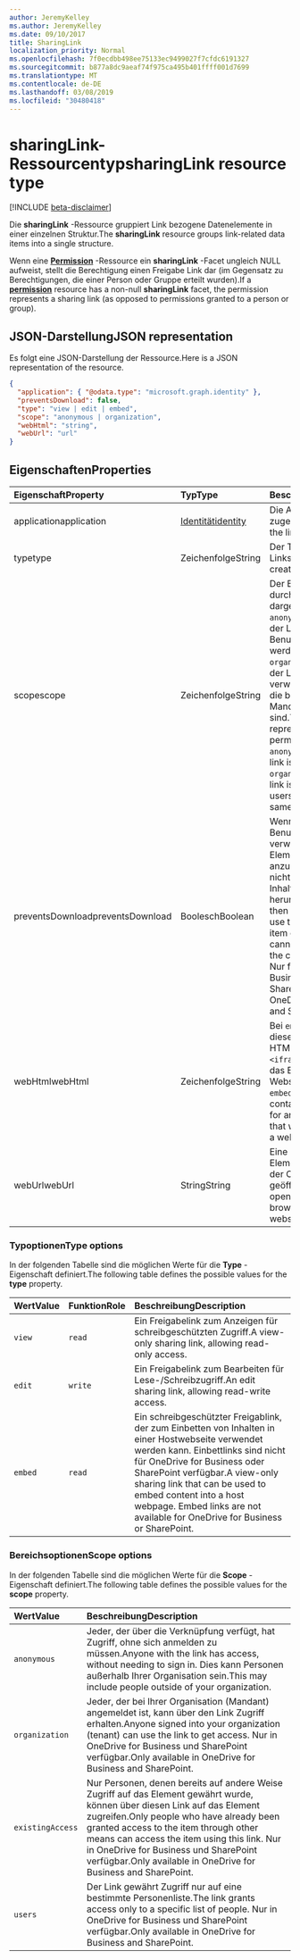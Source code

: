 ```yaml
---
author: JeremyKelley
ms.author: JeremyKelley
ms.date: 09/10/2017
title: SharingLink
localization_priority: Normal
ms.openlocfilehash: 7f0ecdbb498ee75133ec9499027f7cfdc6191327
ms.sourcegitcommit: b877a8dc9aeaf74f975ca495b401ffff001d7699
ms.translationtype: MT
ms.contentlocale: de-DE
ms.lasthandoff: 03/08/2019
ms.locfileid: "30480418"
---
```

# <a name="sharinglink-resource-type"></a><span data-ttu-id="ee86e-102">sharingLink-Ressourcentyp</span><span class="sxs-lookup"><span data-stu-id="ee86e-102">sharingLink resource type</span></span>

[!INCLUDE [beta-disclaimer](../../includes/beta-disclaimer.md)]

<span data-ttu-id="ee86e-103">Die **sharingLink** -Ressource gruppiert Link bezogene Datenelemente in einer einzelnen Struktur.</span><span class="sxs-lookup"><span data-stu-id="ee86e-103">The **sharingLink** resource groups link-related data items into a single structure.</span></span>

<span data-ttu-id="ee86e-104">Wenn eine [**Permission**](permission.md) -Ressource ein **sharingLink** -Facet ungleich NULL aufweist, stellt die Berechtigung einen Freigabe Link dar (im Gegensatz zu Berechtigungen, die einer Person oder Gruppe erteilt wurden).</span><span class="sxs-lookup"><span data-stu-id="ee86e-104">If a [**permission**](permission.md) resource has a non-null **sharingLink** facet, the permission represents a sharing link (as opposed to permissions granted to a person or group).</span></span>

## <a name="json-representation"></a><span data-ttu-id="ee86e-105">JSON-Darstellung</span><span class="sxs-lookup"><span data-stu-id="ee86e-105">JSON representation</span></span>

<span data-ttu-id="ee86e-106">Es folgt eine JSON-Darstellung der Ressource.</span><span class="sxs-lookup"><span data-stu-id="ee86e-106">Here is a JSON representation of the resource.</span></span>

<!-- {
  "blockType": "resource",
  "optionalProperties": [ "application", "scope" ],
  "@odata.type": "microsoft.graph.sharingLink"
}-->

```json
{
  "application": { "@odata.type": "microsoft.graph.identity" },
  "preventsDownload": false,
  "type": "view | edit | embed",
  "scope": "anonymous | organization",
  "webHtml": "string",
  "webUrl": "url"
}
```

## <a name="properties"></a><span data-ttu-id="ee86e-107">Eigenschaften</span><span class="sxs-lookup"><span data-stu-id="ee86e-107">Properties</span></span>

| <span data-ttu-id="ee86e-108">Eigenschaft</span><span class="sxs-lookup"><span data-stu-id="ee86e-108">Property</span></span>       | <span data-ttu-id="ee86e-109">Typ</span><span class="sxs-lookup"><span data-stu-id="ee86e-109">Type</span></span>          | <span data-ttu-id="ee86e-110">Beschreibung</span><span class="sxs-lookup"><span data-stu-id="ee86e-110">Description</span></span>
|:---------------|:--------------|:-------------------------------------
| <span data-ttu-id="ee86e-111">application</span><span class="sxs-lookup"><span data-stu-id="ee86e-111">application</span></span>    | <span data-ttu-id="ee86e-112">[Identität][]</span><span class="sxs-lookup"><span data-stu-id="ee86e-112">[identity][]</span></span>  | <span data-ttu-id="ee86e-113">Die App, der der Link zugeordnet ist.</span><span class="sxs-lookup"><span data-stu-id="ee86e-113">The app the link is associated with.</span></span>
| <span data-ttu-id="ee86e-114">type</span><span class="sxs-lookup"><span data-stu-id="ee86e-114">type</span></span>           | <span data-ttu-id="ee86e-115">Zeichenfolge</span><span class="sxs-lookup"><span data-stu-id="ee86e-115">String</span></span>        | <span data-ttu-id="ee86e-116">Der Typ des erstellten Links.</span><span class="sxs-lookup"><span data-stu-id="ee86e-116">The type of the link created.</span></span>
| <span data-ttu-id="ee86e-117">scope</span><span class="sxs-lookup"><span data-stu-id="ee86e-117">scope</span></span>          | <span data-ttu-id="ee86e-118">Zeichenfolge</span><span class="sxs-lookup"><span data-stu-id="ee86e-118">String</span></span>        | <span data-ttu-id="ee86e-p101">Der Bereich des Links, der durch diese Berechtigung dargestellt wird. Der Wert `anonymous` gibt an, dass der Link von jedem Benutzer verwendet werden kann. `organization` gibt an, dass der Link von Benutzern verwendet werden kann, die bei dem gleichen Mandanten angemeldet sind.</span><span class="sxs-lookup"><span data-stu-id="ee86e-p101">The scope of the link represented by this permission. Value `anonymous` indicates the link is usable by anyone, `organization` indicates the link is only usable for users signed into the same tenant.</span></span>
| <span data-ttu-id="ee86e-121">preventsDownload</span><span class="sxs-lookup"><span data-stu-id="ee86e-121">preventsDownload</span></span> | <span data-ttu-id="ee86e-122">Boolesch</span><span class="sxs-lookup"><span data-stu-id="ee86e-122">Boolean</span></span>       | <span data-ttu-id="ee86e-123">Wenn true, kann der Benutzer diesen Link nur verwenden, um das Element im Web anzuzeigen, und kann es nicht verwenden, um den Inhalt des Elements herunterzuladen.</span><span class="sxs-lookup"><span data-stu-id="ee86e-123">If true then the user can only use this link to view the item on the web, and cannot use it to download the contents of the item.</span></span> <span data-ttu-id="ee86e-124">Nur für OneDrive for Business und SharePoint.</span><span class="sxs-lookup"><span data-stu-id="ee86e-124">Only for OneDrive for Business and SharePoint.</span></span>
| <span data-ttu-id="ee86e-125">webHtml</span><span class="sxs-lookup"><span data-stu-id="ee86e-125">webHtml</span></span>        | <span data-ttu-id="ee86e-126">Zeichenfolge</span><span class="sxs-lookup"><span data-stu-id="ee86e-126">String</span></span>        | <span data-ttu-id="ee86e-127">Bei `embed` Links enthält diese Eigenschaft den HTML-Code für ein `<iframe>`-Element, das das Element in eine Webseite einbettet.</span><span class="sxs-lookup"><span data-stu-id="ee86e-127">For `embed` links, this property contains the HTML code for an `<iframe>` element that will embed the item in a webpage.</span></span>
| <span data-ttu-id="ee86e-128">webUrl</span><span class="sxs-lookup"><span data-stu-id="ee86e-128">webUrl</span></span>         | <span data-ttu-id="ee86e-129">String</span><span class="sxs-lookup"><span data-stu-id="ee86e-129">String</span></span>        | <span data-ttu-id="ee86e-130">Eine URL, mit der das Element im Browser auf der OneDrive-Website geöffnet wird.</span><span class="sxs-lookup"><span data-stu-id="ee86e-130">A URL that opens the item in the browser on the OneDrive website.</span></span>

[Identität]: identity.md
[Identity]: identity.md

### <a name="type-options"></a><span data-ttu-id="ee86e-132">Typoptionen</span><span class="sxs-lookup"><span data-stu-id="ee86e-132">Type options</span></span>

<span data-ttu-id="ee86e-133">In der folgenden Tabelle sind die möglichen Werte für die **Type** -Eigenschaft definiert.</span><span class="sxs-lookup"><span data-stu-id="ee86e-133">The following table defines the possible values for the **type** property.</span></span>

| <span data-ttu-id="ee86e-134">Wert</span><span class="sxs-lookup"><span data-stu-id="ee86e-134">Value</span></span>    | <span data-ttu-id="ee86e-135">Funktion</span><span class="sxs-lookup"><span data-stu-id="ee86e-135">Role</span></span>     | <span data-ttu-id="ee86e-136">Beschreibung</span><span class="sxs-lookup"><span data-stu-id="ee86e-136">Description</span></span>
|:---------|:---------|:---------------------------------------------------------
| `view`   | `read`   | <span data-ttu-id="ee86e-137">Ein Freigabelink zum Anzeigen für schreibgeschützten Zugriff.</span><span class="sxs-lookup"><span data-stu-id="ee86e-137">A view-only sharing link, allowing read-only access.</span></span>
| `edit`   | `write`  | <span data-ttu-id="ee86e-138">Ein Freigabelink zum Bearbeiten für Lese-/Schreibzugriff.</span><span class="sxs-lookup"><span data-stu-id="ee86e-138">An edit sharing link, allowing read-write access.</span></span>
| `embed`  | `read`   | <span data-ttu-id="ee86e-p103">Ein schreibgeschützter Freigablink, der zum Einbetten von Inhalten in einer Hostwebseite verwendet werden kann. Einbettlinks sind nicht für OneDrive for Business oder SharePoint verfügbar.</span><span class="sxs-lookup"><span data-stu-id="ee86e-p103">A view-only sharing link that can be used to embed content into a host webpage. Embed links are not available for OneDrive for Business or SharePoint.</span></span>

### <a name="scope-options"></a><span data-ttu-id="ee86e-141">Bereichsoptionen</span><span class="sxs-lookup"><span data-stu-id="ee86e-141">Scope options</span></span>

<span data-ttu-id="ee86e-142">In der folgenden Tabelle sind die möglichen Werte für die **Scope** -Eigenschaft definiert.</span><span class="sxs-lookup"><span data-stu-id="ee86e-142">The following table defines the possible values for the **scope** property.</span></span>

| <span data-ttu-id="ee86e-143">Wert</span><span class="sxs-lookup"><span data-stu-id="ee86e-143">Value</span></span>            | <span data-ttu-id="ee86e-144">Beschreibung</span><span class="sxs-lookup"><span data-stu-id="ee86e-144">Description</span></span>
|:-----------------|:------------------------------------------------------------
| `anonymous`      | <span data-ttu-id="ee86e-145">Jeder, der über die Verknüpfung verfügt, hat Zugriff, ohne sich anmelden zu müssen.</span><span class="sxs-lookup"><span data-stu-id="ee86e-145">Anyone with the link has access, without needing to sign in.</span></span> <span data-ttu-id="ee86e-146">Dies kann Personen außerhalb Ihrer Organisation sein.</span><span class="sxs-lookup"><span data-stu-id="ee86e-146">This may include people outside of your organization.</span></span>
| `organization`   | <span data-ttu-id="ee86e-147">Jeder, der bei Ihrer Organisation (Mandant) angemeldet ist, kann über den Link Zugriff erhalten.</span><span class="sxs-lookup"><span data-stu-id="ee86e-147">Anyone signed into your organization (tenant) can use the link to get access.</span></span> <span data-ttu-id="ee86e-148">Nur in OneDrive for Business und SharePoint verfügbar.</span><span class="sxs-lookup"><span data-stu-id="ee86e-148">Only available in OneDrive for Business and SharePoint.</span></span>
| `existingAccess` | <span data-ttu-id="ee86e-149">Nur Personen, denen bereits auf andere Weise Zugriff auf das Element gewährt wurde, können über diesen Link auf das Element zugreifen.</span><span class="sxs-lookup"><span data-stu-id="ee86e-149">Only people who have already been granted access to the item through other means can access the item using this link.</span></span> <span data-ttu-id="ee86e-150">Nur in OneDrive for Business und SharePoint verfügbar.</span><span class="sxs-lookup"><span data-stu-id="ee86e-150">Only available in OneDrive for Business and SharePoint.</span></span>
| `users`          | <span data-ttu-id="ee86e-151">Der Link gewährt Zugriff nur auf eine bestimmte Personenliste.</span><span class="sxs-lookup"><span data-stu-id="ee86e-151">The link grants access only to a specific list of people.</span></span> <span data-ttu-id="ee86e-152">Nur in OneDrive for Business und SharePoint verfügbar.</span><span class="sxs-lookup"><span data-stu-id="ee86e-152">Only available in OneDrive for Business and SharePoint.</span></span>

<!-- uuid: 8fcb5dbc-d5aa-4681-8e31-b001d5168d79
2015-10-25 14:57:30 UTC -->
<!--
{
  "type": "#page.annotation",
  "description": "The sharing link facet provides information about how a file is shared.",
  "keywords": "sharing,sharing link, sharing url, webUrl",
  "section": "documentation",
  "tocPath": "",
  "suppressions": [
    "Error: /api-reference/beta/resources/sharinglink.md:\r\n      Exception processing links.\r\n    System.ArgumentException: Link Definition was null. Link text: !INCLUDE [beta-disclaimer](../../includes/beta-disclaimer.md)\r\n      at ApiDoctor.Validation.DocFile.get_LinkDestinations()\r\n      at ApiDoctor.Validation.DocSet.ValidateLinks(Boolean includeWarnings, String[] relativePathForFiles, IssueLogger issues, Boolean requireFilenameCaseMatch, Boolean printOrphanedFiles)"
  ]
}
-->
